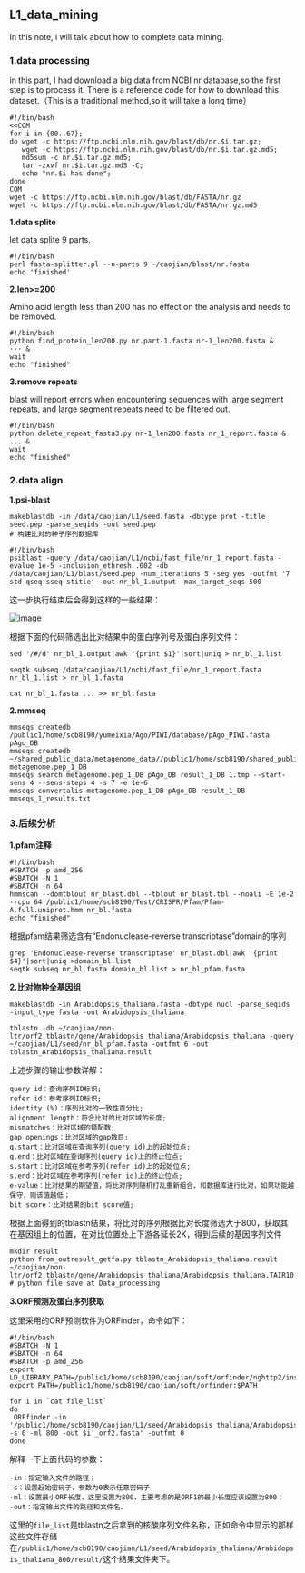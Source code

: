 ## L1_data_mining

In this note, i will talk about how to complete data mining.

### 1.data processing
in this part, I had download a big data from NCBI nr database,so the first step is to process it.
There is a reference code for how to download this dataset.（This is a traditional method,so it will take a long time）
```
#!/bin/bash
<<COM
for i in {00..67};
do wget -c https://ftp.ncbi.nlm.nih.gov/blast/db/nr.$i.tar.gz;
   wget -c https://ftp.ncbi.nlm.nih.gov/blast/db/nr.$i.tar.gz.md5;
   md5sum -c nr.$i.tar.gz.md5;
   tar -zxvf nr.$i.tar.gz.md5 -C;
   echo "nr.$i has done";
done
COM
wget -c https://ftp.ncbi.nlm.nih.gov/blast/db/FASTA/nr.gz
wget -c https://ftp.ncbi.nlm.nih.gov/blast/db/FASTA/nr.gz.md5
```
**1.data splite**

let data splite 9 parts.
```
#!/bin/bash
perl fasta-splitter.pl --n-parts 9 ~/caojian/blast/nr.fasta
echo 'finished'
```
**2.len>=200**

Amino acid length less than 200 has no effect on the analysis and needs to be removed.
```
#!/bin/bash
python find_protein_len200.py nr.part-1.fasta nr-1_len200.fasta &
··· &
wait
echo "finished"
```
**3.remove repeats**

blast will report errors when encountering sequences with large segment repeats, and large segment repeats need to be filtered out.
```
#!/bin/bash
python delete_repeat_fasta3.py nr-1_len200.fasta nr_1_report.fasta &
... &
wait
echo "finished"
```
### 2.data align

**1.psi-blast**
```
makeblastdb -in /data/caojian/L1/seed.fasta -dbtype prot -title seed.pep -parse_seqids -out seed.pep
# 构建比对的种子序列数据库
```
```
#!/bin/bash
psiblast -query /data/caojian/L1/ncbi/fast_file/nr_1_report.fasta -evalue 1e-5 -inclusion_ethresh .002 -db /data/caojian/L1/blast/seed.pep -num_iterations 5 -seg yes -outfmt '7 std qseq sseq stitle' -out nr_bl_1.output -max_target_seqs 500 
```
这一步执行结束后会得到这样的一些结果：

![image](https://github.com/Raymundo-cj/L1_data_mining/assets/64938817/fd77b331-9639-4651-af35-89cec8187813)

根据下面的代码筛选出比对结果中的蛋白序列号及蛋白序列文件：

```
sed '/#/d' nr_bl_1.output|awk '{print $1}'|sort|uniq > nr_bl_1.list

seqtk subseq /data/caojian/L1/ncbi/fast_file/nr_1_report.fasta nr_bl_1.list > nr_bl_1.fasta

cat nr_bl_1.fasta ... >> nr_bl.fasta
```

**2.mmseq**

```
mmseqs createdb /public1/home/scb8190/yumeixia/Ago/PIWI/database/pAgo_PIWI.fasta pAgo_DB
mmseqs createdb ~/shared_public_data/metagenome_data//public1/home/scb8190/shared_public_data/metagenome_data/split_12_repeat_filter/metagenome.pep_9_filter.fasta metagenome.pep_1_DB
mmseqs search metagenome.pep_1_DB pAgo_DB result_1_DB 1.tmp --start-sens 4 --sens-steps 4 -s 7 -e 1e-6
mmseqs convertalis metagenome.pep_1_DB pAgo_DB result_1_DB  mmseqs_1_results.txt
```
### 3.后续分析

**1.pfam注释**

```
#!/bin/bash
#SBATCH -p amd_256
#SBATCH -N 1
#SBATCH -n 64
hmmscan --domtblout nr_blast.dbl --tblout nr_blast.tbl --noali -E 1e-2 --cpu 64 /public1/home/scb8190/Test/CRISPR/Pfam/Pfam-A.full.uniprot.hmm nr_bl.fasta
echo "finished"
```
根据pfam结果筛选含有“Endonuclease-reverse transcriptase”domain的序列

```
grep 'Endonuclease-reverse transcriptase' nr_blast.dbl|awk '{print $4}'|sort|uniq >domain_bl.list
seqtk subseq nr_bl.fasta domain_bl.list > nr_bl_pfam.fasta
```
**2.比对物种全基因组**
```
makeblastdb -in Arabidopsis_thaliana.fasta -dbtype nucl -parse_seqids -input_type fasta -out Arabidopsis_thaliana

tblastn -db ~/caojian/non-ltr/orf2_tblastn/gene/Arabidopsis_thaliana/Arabidopsis_thaliana -query ~/caojian/L1/seed/nr_bl_pfam.fasta -outfmt 6 -out tblastn_Arabidopsis_thaliana.result
```
上述步骤的输出参数详解：
```
query id：查询序列ID标识;
refer id：参考序列ID标识;
identity (%)：序列比对的一致性百分比;
alignment length：符合比对的比对区域的长度;
mismatches：比对区域的错配数;
gap openings：比对区域的gap数目;
q.start：比对区域在查询序列(query id)上的起始位点;
q.end：比对区域在查询序列(query id)上的终止位点;
s.start：比对区域在参考序列(refer id)上的起始位点;
s.end：比对区域在参考序列(refer id)上的终止位点;
e-value：比对结果的期望值，将比对序列随机打乱重新组合，和数据库进行比对，如果功能越保守，则该值越低；
bit score：比对结果的bit score值;

```
根据上面得到的tblastn结果，将比对的序列根据比对长度筛选大于800，获取其在基因组上的位置，在对比位置处上下游各延长2K，得到后续的基因序列文件

```
mkdir result
python from_outresult_getfa.py tblastn_Arabidopsis_thaliana.result ~/caojian/non-ltr/orf2_tblastn/gene/Arabidopsis_thaliana/Arabidopsis_thaliana.TAIR10.dna.toplevel.fa
# python file save at Data_processing
```
**3.ORF预测及蛋白序列获取**

这里采用的ORF预测软件为ORFinder，命令如下：

```
#!/bin/bash
#SBATCH -N 1
#SBATCH -n 64 
#SBATCH -p amd_256
export  LD_LIBRARY_PATH=/public1/home/scb8190/caojian/soft/orfinder/nghttp2/install/lib:$LD_LIBRARY_PATH
export PATH=/public1/home/scb8190/caojian/soft/orfinder:$PATH

for i in `cat file_list`
do
 ORFfinder -in '/public1/home/scb8190/caojian/L1/seed/Arabidopsis_thaliana/Arabidopsis_thaliana_800/result/'$i'.fasta' -s 0 -ml 800 -out $i'_orf2.fasta' -outfmt 0
done
```
解释一下上面代码的参数：
```
-in：指定输入文件的路径；
-s：设置起始密码子，参数为0表示任意密码子
-ml：设置最小ORF长度，这里设置为800，主要考虑的是ORF1的最小长度应该设置为800；
-out：指定输出文件的路径和文件名。
```

这里的`file_list`是tblastn之后拿到的核酸序列文件名称，正如命令中显示的那样这些文件存储在`/public1/home/scb8190/caojian/L1/seed/Arabidopsis_thaliana/Arabidopsis_thaliana_800/result/`这个结果文件夹下。



